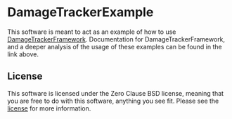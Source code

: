# DamageTrackerExample
This software is meant to act as an example of how to use [DamageTrackerFramework](https://github.com/Variapolis/DamageTrackerFramework).
Documentation for DamageTrackerFramework, and a deeper analysis of the usage of these examples can be found in the link above.

## License
This software is licensed under the Zero Clause BSD license, meaning that you are free to do with this software, anything you see fit. Please see the [license](https://github.com/Variapolis/DamageTrackerExample/blob/master/LICENSE.md) for more information.
